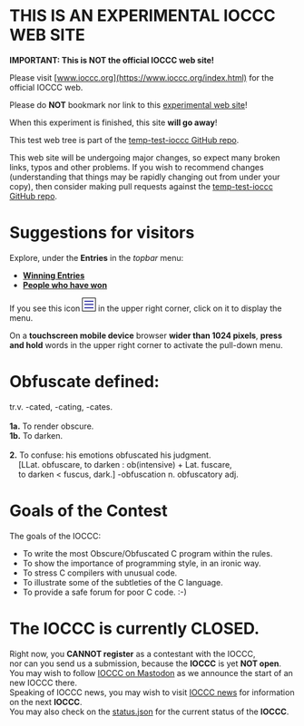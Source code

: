 # THIS IS AN EXPERIMENTAL IOCCC WEB SITE

**IMPORTANT: This is NOT the official IOCCC web site!**

Please visit [www.ioccc.org](https://www.ioccc.org/index.html) for the official IOCCC web.

Please do **NOT** bookmark nor link to this [experimental web site](https://ioccc-src.github.io/temp-test-ioccc/)!

When this experiment is finished, this site **will go away**!

This test web tree is part of the [temp-test-ioccc GitHub repo](https://github.com/ioccc-src/temp-test-ioccc).

This web site will be undergoing major changes, so expect many broken links, typos and other problems.
If you wish to recommend changes (understanding that things may be rapidly changing out from under your copy),
then consider making pull requests against the [temp-test-ioccc GitHub repo](https://github.com/ioccc-src/temp-test-ioccc).


# Suggestions for visitors

Explore, under the **Entries** in the _topbar_ menu:

* **[Winning Entries](years.html)**
* **[People who have won](authors.html)**

If you see this icon <a href="nojs-menu.html"> <img src="png/hamburger-icon-open.png"
     alt="hambuger-style menu icon"
      width=24 height=24></a> in the upper right corner, click on it to display the menu.

On a **touchscreen mobile device** browser **wider than 1024 pixels**,
**press and hold** words in the upper right corner to activate the pull-down menu.


# Obfuscate defined:

tr.v. -cated, -cating, -cates.
<BR><BR>
**1a.** To render obscure.<BR>
**1b.** To darken.
<BR><BR>
**2.** To confuse: his emotions obfuscated his judgment.<BR>
&nbsp;&nbsp;&nbsp;&nbsp;[LLat. obfuscare, to darken : ob(intensive) + Lat. fuscare,<BR>
&nbsp;&nbsp;&nbsp;&nbsp;to darken &lt; fuscus, dark.] -obfuscation n. obfuscatory adj.


# Goals of the Contest

The goals of the IOCCC:

*  To write the most Obscure/Obfuscated C program within the rules.
*  To show the importance of programming style, in an ironic way.
*  To stress C compilers with unusual code.
*  To illustrate some of the subtleties of the C language.
*  To provide a safe forum for poor C code. :-)


# The IOCCC is currently **CLOSED**.

Right now, you **CANNOT register** as a contestant with the IOCCC,<BR>
nor can you send us a submission, because the **IOCCC** is yet **NOT open**.
<BR>
You may wish to follow [IOCCC on Mastodon](https://fosstodon.org/@ioccc) as we announce
the start of an new IOCCC there.
<BR>
Speaking of IOCCC news, you may wish to visit [IOCCC news](news.html#news) for information on the next **IOCCC**.
<BR>
You may also check on the [status.json](status.json) for the current status of the **IOCCC**.


<!--

    Copyright © 1984-2024 by Landon Curt Noll. All Rights Reserved.

    You are free to share and adapt this file under the terms of this license:

	Creative Commons Attribution-ShareAlike 4.0 International (CC BY-SA 4.0)

    For more information, see:

	https://creativecommons.org/licenses/by-sa/4.0/

-->
